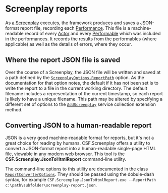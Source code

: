 # Screenplay reports

As [a Screenplay] executes, the framework produces and saves a JSON-format report file, recording each [Performance].
This file is a machine-readable record of every [Actor] and every [Performable] which was included in the performances.
It records the results from the performables (where applicable) as well as the details of errors, where they occur.

[a Screenplay]: xref:CSF.Screenplay.Screenplay
[Performance]: xref:CSF.Screenplay.Performance
[Actor]: xref:CSF.Screenplay.Actor
[Performable]: ../glossary/Performable.md

## Where the report JSON file is saved

Over the course of a Screenplay, the JSON file will be written and saved at a path defined by the [`ScreenplayOptions.ReportPath`] option.
As the documentation for that option notes, the default if it has not been set is to write the report to a file in the current working directory.
The default filename includes a representation of the current timestamp, so each report is likely to have a unique filename.
This path may be altered by specifying a different set of options to the [`AddScreenplay`] service collection extension method.

[`ScreenplayOptions.ReportPath`]: xref:CSF.Screenplay.ScreenplayOptions.ReportPath
[`AddScreenplay`]: xref:CSF.Screenplay.ScreenplayServiceCollectionExtensions.AddScreenplay(Microsoft.Extensions.DependencyInjection.IServiceCollection,System.Action{CSF.Screenplay.ScreenplayOptions})

## Converting JSON to a human-readable report

JSON is a very good machine-readable format for reports, but it's not a great choice for reading by humans.
CSF.Screenplay offers a utility to convert a JSON-format report into a human-readable single-page HTML file, viewable in any modern web browser.
This tool is the **CSF.Screenplay.JsonToHtmlReport** command-line utility.

The command-line options to this utility are documented in the class [`ReportConverterOptions`].
They should be passed using the dobule-dash syntax, for example `CSF.Screenplay.JsonToHtmlReport.exe --ReportPath c:\path\subfolder\screenplay-report.json`.

[`ReportConverterOptions`]: xref:CSF.Screenplay.JsonToHtmlReport.ReportConverterOptions
